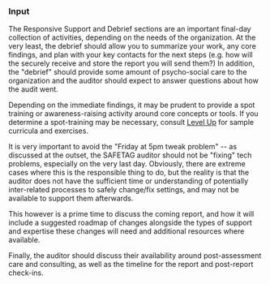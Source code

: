 ### Input

The Responsive Support and Debrief sections are an important final-day collection of activities, depending on the needs of the organization.  At the very least, the debrief should allow you to summarize your work, any core findings, and plan with your key contacts for the next steps (e.g. how will the securely receive and store the report you will send them?) In addition, the "debrief" should provide some amount of psycho-social care to the organization and the auditor should expect to answer questions about how the audit went.

Depending on the immediate findings, it may be prudent to provide a spot training or awareness-raising activity around core concepts or tools. If you determine a spot-training may be necessary, consult [Level Up](https://www.level-up.cc/) for sample curricula and exercises.

It is very important to avoid the "Friday at 5pm tweak problem" -- as discussed at the outset, the SAFETAG auditor should not be "fixing" tech problems, especially on the very last day.  Obviously, there are extreme cases where this is the responsible thing to do, but the reality is that the auditor does not have the sufficient time or understanding of potentially inter-related processes to safely change/fix settings, and may not be available to support them afterwards.

This however is a prime time to discuss the coming report, and how it will include a suggested roadmap of changes alongside the types of support and expertise these changes will need and additional resources where available.

Finally, the auditor should discuss their availability around post-assessment care and consulting, as well as the timeline for the report and post-report check-ins.
